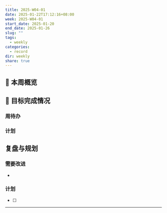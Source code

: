 ```yaml
---
title: 2025-W04-01
date: 2025-01-22T17:12:16+08:00
week: 2025-W04-01
start_date: 2025-01-20
end_date: 2025-01-26
slug: ""
tags:
  - weekly
categories:
  - record
dir: weekly
share: true
---
```

## 📅 本周概览

## 🎯 目标完成情况
### 周待办


### 计划


## 复盘与规划

### 需要改进
- 

### 计划
- [ ] 

---
